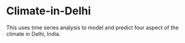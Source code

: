 # Climate-in-Delhi
This uses time series analysis to model and predict four aspect of the climate in Delhi, India.

